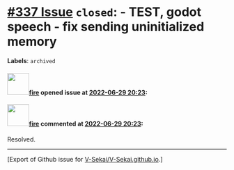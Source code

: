 # [\#337 Issue](https://github.com/V-Sekai/V-Sekai.github.io/issues/337) `closed`: - TEST, godot speech - fix sending uninitialized memory
**Labels**: `archived`


#### <img src="https://avatars.githubusercontent.com/u/32321?u=c2e06a3d2b49a467aa907e54aa259516440267cc&v=4" width="50">[fire](https://github.com/fire) opened issue at [2022-06-29 20:23](https://github.com/V-Sekai/V-Sekai.github.io/issues/337):



#### <img src="https://avatars.githubusercontent.com/u/32321?u=c2e06a3d2b49a467aa907e54aa259516440267cc&v=4" width="50">[fire](https://github.com/fire) commented at [2022-06-29 20:23](https://github.com/V-Sekai/V-Sekai.github.io/issues/337#issuecomment-1170458281):

Resolved.


-------------------------------------------------------------------------------



[Export of Github issue for [V-Sekai/V-Sekai.github.io](https://github.com/V-Sekai/V-Sekai.github.io).]
